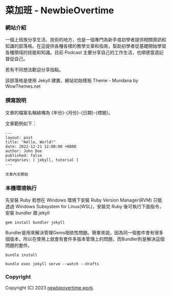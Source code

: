 # 菜加班 - NewbieOvertime

### 網站介紹

一個上班族分享生活、技術的地方，也是一個專門為新手或初學者提供相關資訊和知識的部落格。在這提供各種各樣的教學文章和指南，幫助初學者從基礎開始學習各種領域的技能和知識。目前 Podcast 主要分享自己的工作生活，也順便當週記督促自己。


若有不同想法歡迎分享指點。

該部落格是使用 Jekyll 建置，網站初始樣板 Theme - Mundana by WowThemes.net

### 撰寫說明

文章的檔案名稱結構為 {年份}-{月份}-{日期}-{標題}。

文章範例如下：

```
---
layout: post
title: "Hello, World!"
date: 2022-12-21 12:00:00 +0800
author: John Doe
published: false
categories: [ jekyll, tutorial ]
---

文章內文開始

```

### 本機環境執行

先安裝 Ruby 若想在 Windows 環境下安裝 Ruby Version Manager(RVM) 只能透過 Windows Subsystem for Linux(WSL)，安裝完 Ruby 後可執行下面指令，安裝 bundler 跟 jekyll

```
gem install bundler jekyll
```

Bundler是用來解決管理Gems相依性問題。簡單來說，因為同一個套件會有很多個版本，所以在使用上就會有套件多版本管理上的問題，而Bundler則是解決這個問題的套件。
```
bundle install
```

```
bundle exec jekyll serve --watch --drafts
```

### Copyright

Copyright (C) 2023 [newbieovertime.work](newbieovertime.work).
